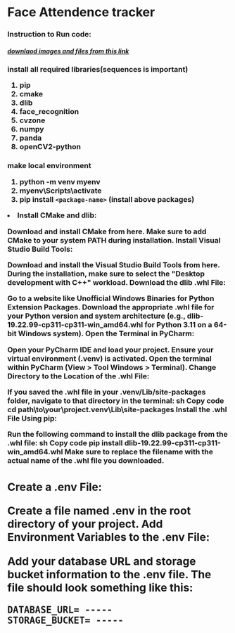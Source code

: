 # Face Attendence tracker

### Instruction to Run code:

##### [downlaod images and files from this link](https://usercontent.one/wp/www.computervision.zone/wp-content/uploads/2022/12/Files.zip?media=1632743877)

<h3>install all required libraries(sequences is important)

1. pip
2. cmake
3. dlib
4. face_recognition
5. cvzone
6. numpy
7. panda
8. openCV2-python

<h3> make local environment

1. python -m venv myenv
2. myenv\Scripts\activate
3. pip install `<package-name>` (install above packages)

<li>Install CMake and dlib:

Download and install CMake from here.
Make sure to add CMake to your system PATH during installation.
Install Visual Studio Build Tools:

Download and install the Visual Studio Build Tools from here.
During the installation, make sure to select the "Desktop development with C++" workload.
Download the dlib .whl File:

Go to a website like Unofficial Windows Binaries for Python Extension Packages.
Download the appropriate .whl file for your Python version and system architecture (e.g., dlib-19.22.99-cp311-cp311-win_amd64.whl for Python 3.11 on a 64-bit Windows system).
Open the Terminal in PyCharm:

Open your PyCharm IDE and load your project.
Ensure your virtual environment (.venv) is activated.
Open the terminal within PyCharm (View > Tool Windows > Terminal).
Change Directory to the Location of the .whl File:

If you saved the .whl file in your .venv/Lib/site-packages folder, navigate to that directory in the terminal:
sh
Copy code
cd path\to\your\project\.venv\Lib\site-packages
Install the .whl File Using pip:

Run the following command to install the dlib package from the .whl file:
sh
Copy code
pip install dlib-19.22.99-cp311-cp311-win_amd64.whl
Make sure to replace the filename with the actual name of the .whl file you downloaded.

<h2>Create a .env File:

Create a file named .env in the root directory of your project.
Add Environment Variables to the .env File:

Add your database URL and storage bucket information to the .env file. The file should look something like this:

```
DATABASE_URL= -----
STORAGE_BUCKET= -----

```
